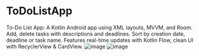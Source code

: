 # ToDoListApp
To-Do List App: A Kotlin Android app using XML layouts, MVVM, and Room. Add, delete tasks with descriptions and deadlines. Sort by creation date, deadline or task name. Features real-time updates with Kotlin Flow, clean UI with RecyclerView &amp; CardView.
![image](https://github.com/user-attachments/assets/6f5a1d3d-167b-42c4-b368-4bfd9088c035)
![image](https://github.com/user-attachments/assets/b13a20c5-5a80-4ee5-a6b3-d59785f1a585)
